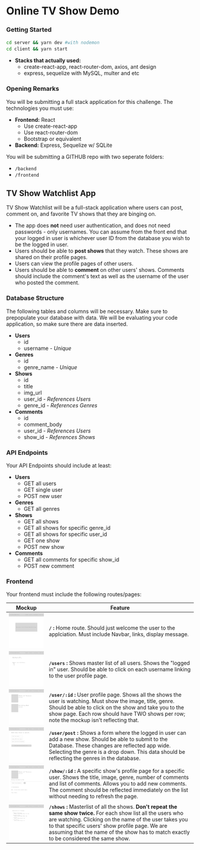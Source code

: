 # Online TV Show Demo

### Getting Started
```bash
cd server && yarn dev #with nodemon
cd client && yarn start
```

- **Stacks that actually used:**
  - create-react-app, react-router-dom, axios, ant design
  - express, sequelize with MySQL, multer and etc
  
 
### Opening Remarks

You will be submitting a full stack application for this challenge. The technologies you must use:
- **Frontend:** React
  - Use create-react-app
  - Use react-router-dom
  - Bootstrap or equivalent
- **Backend:** Express, Sequelize w/ SQLite

You will be submitting a GITHUB repo with two seperate folders:
- `/backend`
- `/frontend`

## TV Show Watchlist App

TV Show Watchlist will be a full-stack application where users can post, comment on, and favorite TV shows that they are binging on.

* The app does **not** need user authentication, and does not need passwords - only usernames. You can assume from the front end that your logged in user is whichever user ID from the database you wish to be the logged in user.
* Users should be able to **post shows** that they watch. These shows are shared on their profile pages.
* Users can view the profile pages of other users.
* Users should be able to **comment** on other users' shows. Comments should include the comment's text as well as the username of the user who posted the comment.

### Database Structure

The following tables and columns will be necessary.
Make sure to prepopulate your database with data. We will be evaluating your code application, so make sure there are data inserted.

- **Users**
  - id
  - username - *Unique*
- **Genres**
  - id
  - genre_name - *Unique*
- **Shows**
  - id
  - title
  - img_url
  - user_id - *References Users*
  - genre_id - *References Genres*
- **Comments**
  - id
  - comment_body
  - user_id - *References Users*
  - show_id - *References Shows*

### API Endpoints

Your API Endpoints should include at least:

- **Users**
  - GET all users
  - GET single user
  - POST new user
- **Genres**
  - GET all genres
- **Shows**
  - GET all shows
  - GET all shows for specific genre_id
  - GET all shows for specific user_id
  - GET one show
  - POST new show
- **Comments**
  - GET all comments for specific show_id
  - POST new comment

### Frontend

Your frontend must include the following routes/pages:

| Mockup | Feature |
| ---    | ---     |
| <img src='assets/Home.png' width='300'> | **`/` :** Home route. Should just welcome the user to the applciation. Must include Navbar, links, display message.
| <img src='assets/Users.png' width='300'> | **`/users` :** Shows master list of all users. Shows the "logged in" user. Should be able to click on each username linking to the user profile page.
| <img src='assets/User-Watching.png' width='300'> |  **`/user/:id` :** User profile page. Shows all the shows the user is watching. Must show the image, title, genre. Should be able to click on the show and take you to the show page. Each row should have TWO shows per row; note the mockup isn't reflecting that.
| <img src='assets/User-Post.png' width='300'> | **`/user/post` :** Shows a form where the logged in user can add a new show. Should be able to submit to the Database. These changes are reflected app wide. Selecting the genre is a drop down. This data should be reflecting the genres in the database.
| <img src='assets/User-Show.png' width='300'> |  **`/show/:id` :** A specific show's profile page for a specific user. Shows the title, image, genre, number of comments and list of comments. Allows you to add new comments. The comment should be reflected immediately on the list without needing to refresh the page.
| <img src='assets/Shows.png' width='300'> |  **`/shows` :** Masterlist of all the shows. **Don't repeat the same show twice.** For each show list all the users who are watching. Clicking on the name of the user takes you to that specific users' show profile page. We are assuming that the name of the show has to match exactly to be considered the same show.
